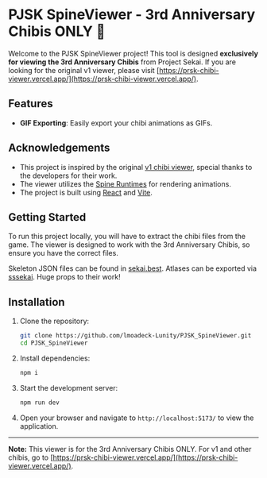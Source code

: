 
# PJSK SpineViewer - 3rd Anniversary Chibis ONLY 🎉

Welcome to the PJSK SpineViewer project! This tool is designed **exclusively for viewing the 3rd Anniversary Chibis** from Project Sekai. If you are looking for the original v1 viewer, please visit [https://prsk-chibi-viewer.vercel.app/](https://prsk-chibi-viewer.vercel.app/).

## Features

- **GIF Exporting**: Easily export your chibi animations as GIFs.

## Acknowledgements
- This project is inspired by the original [v1 chibi viewer](https://prsk-chibi-viewer.vercel.app/), special thanks to the developers for their work.
- The viewer utilizes the [Spine Runtimes](http://esotericsoftware.com/spine-runtimes) for rendering animations.
- The project is built using [React](https://reactjs.org/) and [Vite](https://vitejs.dev/).

## Getting Started
To run this project locally, you will have to extract the chibi files from the game. The viewer is designed to work with the 3rd Anniversary Chibis, so ensure you have the correct files.

Skeleton JSON files can be found in [sekai.best](https://sekai.best/asset_viewer/area_sd/v2_sd_main/). Atlases can be exported via [sssekai](https://github.com/mos9527/sssekai). Huge props to their work!

## Installation
1. Clone the repository:
    ```bash
    git clone https://github.com/lmoadeck-Lunity/PJSK_SpineViewer.git
    cd PJSK_SpineViewer
    ```
2. Install dependencies:
    ```bash
    npm i
    ```
3. Start the development server:
    ```bash
    npm run dev
    ```
4. Open your browser and navigate to `http://localhost:5173/` to view the application.

---

**Note:** This viewer is for the 3rd Anniversary Chibis ONLY. For v1 and other chibis, go to [https://prsk-chibi-viewer.vercel.app/](https://prsk-chibi-viewer.vercel.app/).
